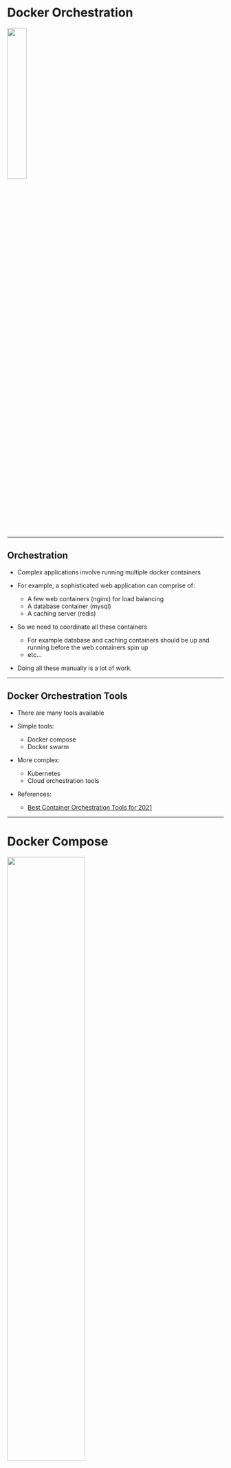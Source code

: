 # Docker Orchestration

<img src="../../assets/images/generic/3rd-party/orchestration-1.jpg" style="width:30%;" />

---

## Orchestration

* Complex applications involve running multiple docker containers

* For example, a sophisticated web application can comprise of:
    - A few web containers (nginx) for load balancing
    - A database container (mysql)
    - A caching server (redis)

* So we need to coordinate all these containers
    - For example database and caching containers should be up and running before the web containers spin up
    - etc...

* Doing all these manually is a lot of work.

---

## Docker Orchestration Tools

* There are many tools available

* Simple tools:
    - Docker compose
    - Docker swarm

* More complex:
    - Kubernetes
    - Cloud orchestration tools

* References:
    - [Best Container Orchestration Tools for 2021](https://phoenixnap.com/blog/container-orchestration-tools/)

---

# Docker Compose

<img src="../../assets/images/logos/docker-compose-logo-1.png" style="width:60%;" />

---
## Docker Compose

* Compose is a tool for defining and running multi-container Docker applications.

* Using Compose is basically a three-step process:

    - Define a **Dockerfile** so it can be reproduced anywhere.

    - Define the services that make up your app in **docker-compose.yml** so they can be run together in an isolated environment.

    - Run **docker-compose up** to start the application

---

## docker-compose.yaml

* Here we are defining 2 services
    - **web** - this is built using our custom Dockerfile
    - **redis** - as our database

* Also 'web' is linking to 'redis', establishing a connection

```yaml
version: "3.9"  # optional since v1.27.0
services:
  web:
    build: .
    ports:
      - "5000:5000"
    volumes:
      - .:/code
      - logvolume01:/var/log
    links:
      - redis
  redis:
    image: redis
volumes:
  logvolume01: {}
```

---

## Docker Compose Tool

* **dockercompose** is single binary file

* It relies on **docker** to do all the work

* Install compose like this

```bash
$   sudo curl -L \
    "https://github.com/docker/compose/releases/download/1.29.2/docker-compose-$(uname -s)-$(uname -m)" \
    -o /usr/local/bin/docker-compose

$   sudo chmod +x  /usr/local/bin/docker-compose
# Now docker-compose is installed in /usr/local/bin/docker-compose
```

---

## Lab: Docker Compose - Nginx

<img src="../../assets/images/icons/individual-labs.png" style="width:25%;float:right;"/><!-- {"left" : 6.76, "top" : 0.88, "height" : 4.37, "width" : 3.28} -->

* **Overview:**
  - Experiment with docker-compose

* **Approximate run time:**
  - 30 mins

* **Instructions:**
  - compose-1

Notes:

---

## Lab: Docker Compose - Wordpress

<img src="../../assets/images/icons/individual-labs.png" style="width:25%;float:right;"/><!-- {"left" : 6.76, "top" : 0.88, "height" : 4.37, "width" : 3.28} -->

* **Overview:**
  - More complex application with compose

* **Approximate run time:**
  - 30 mins

* **Instructions:**
  - compose-2

Notes:

---

# Docker Swarm

<img src="../../assets/images/logos/docker-swarm-logo-1.png" style="width:60%;" />

---

## Docker Swarm?

* Container Orchestration Framework, similar to Kubernetes and Mesos

* Pros:
    - Easy to Configure
    - Easy to Deploy
    - Good for Most Use Cases.
    - We all already use Docker!

* Cons:
    - Not good for large clusters
    - Not good for complex applications

---

## Comparison

|                     | Docker Swarm                                        | Kubernetes                                                                                 | Mesos                                                     |
|---------------------|-----------------------------------------------------|--------------------------------------------------------------------------------------------|-----------------------------------------------------------|
| Release             | 07/2016                                             | 06/2014                                                                                    | 12/2011                                                   |
| Maturity            | Fairly Immature                                     | Mature                                                                                     | Very Mature                                               |
| Configuration       | Very Easy                                           | Complex                                                                                    | Complex                                                   |
| Configuration Type  | Configs                                             | Yaml                                                                                       | JSON                                                      |
| Minimum Size (Test) | 1                                                   | 2                                                                                          | 2                                                         |
| Minimum Size (Prod) | 4                                                   | 4                                                                                          | 6                                                         |
| High Availability   | Yes                                                 | Yes                                                                                        | Yes                                                       |
| Rack Awareness      | Yes                                                 | Yes                                                                                        | Yes                                                       |
| Summary             | Easy Configuration excellent  for small deployments | Hierarchical "pods" allow for advanced  configuration, excellent for complex applications. | Robust, mature platform designed  for thousands of nodes. |

---

## Using Docker Swarm

* On master node

```bash
$ docker swarm init
```

```console
Swarm initialized: current node (x5hmcwovhbpxrmthesxd0n1zx) is 
now a manager.

To add a worker to this swarm, run the following command:

docker swarm join --token 
SWMTKN-1-5agb6u8svusxsrfisbpiarl6pdzfgq
dv1w0exj8c9niv45y0ya-9eaw26eb6i4yq1pyl0a2zdvjz 
192.168.65.3:2377
```

* From each work node run the join command

```bash
$ sudo  docker swarm join --token 
SWMTKN-1-5agb6u8svusxsrfisbpiar
l6pdzfgqdv1w0exj8c9niv45y0ya-9eaw26eb6i4yq1pyl0a2zdvjz 
192.168.65.3:2377
```

```console
The node joined the swarm as a worker
```

---

## Running in Swarm

* See cluster

```bash
$    docker node ls
```

```console
ID                            HOSTNAME    STATUS    AVAILABILITY   MANAGER STATUS   ENGINE VERSION
2ty7dlvkqcrzkzzxayoo7wge9 *   k-master    Ready     Active         Leader           20.10.8
q0nioez0n6kusspwvkmeho8jx     k-worker1   Ready     Active                          20.10.8
6mtgv125bvk3wocyuklrzl1ep     k-worker2   Ready     Active                          20.10.8
```

* Launch a service

```bash
$ docker service create \
i   --publish 8000:80 \ 
    --replicas 4 \
    --name nginx nginx:latest
```

```bash
$   docker service ls
```

```console
ID             NAME      MODE         REPLICAS   IMAGE          PORTS
xmzm8wr8ve27   nginx     replicated   4/4        nginx:latest   *:8000->80/tcp
```

```bash
$   docker service ps nginx
```

```console
ID             NAME      IMAGE          NODE        DESIRED STATE   CURRENT STATE               
v9t6juf7v0n9   nginx.1   nginx:latest   k-worker2   Running         Running 2 minutes ago                  
b5dv8csxrqxy   nginx.2   nginx:latest   k-master    Running         Running about a minute ago             
dy3wvdf1cj75   nginx.3   nginx:latest   k-worker1   Running         Running 2 minutes ago                  
flr232k7l3xt   nginx.4   nginx:latest   k-worker2   Running         Running 2 minutes ago   
```

---

## Stack Files

 * Defines our Swarm
 * Same format as docker compose (Yaml)
 * Sample nginx:

```yaml
version: '3'
services:
  nginx:
    image: nginx:latest
    ports:
      - 8000:80
    deploy:
      mode: replicated
      replicas: 4
```

```bash
$   docker stack deploy --compose-file docker-compose.yml app
```

---

## Lab: Swarm

<img src="../../assets/images/icons/individual-labs.png" style="width:25%;float:right;"/><!-- {"left" : 6.76, "top" : 0.88, "height" : 4.37, "width" : 3.28} -->

* **Overview:**
  - Run docker swarm

* **Approximate run time:**
  - 30-40 mins

* **Instructions:**
  - Swarm-1

Notes:

---

## Review and Q&A

<img src="../../assets/images/icons/q-and-a-1.png" style="width:20%;float:right;" /><!-- {"left" : 8.56, "top" : 1.21, "height" : 1.15, "width" : 1.55} -->
<img src="../../assets/images/icons/quiz-icon.png" style="width:40%;float:right;clear:both;" /><!-- {"left" : 6.53, "top" : 2.66, "height" : 2.52, "width" : 3.79} -->

* Let's go over what we have covered so far

* Any questions?
